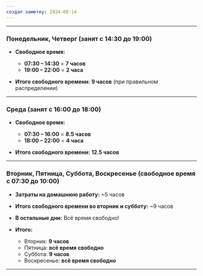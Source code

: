 ```yaml
---
создал заметку: 2024-08-14
---
```


---

### **Понедельник, Четверг (занят с 14:30 до 19:00)**

- **Свободное время:**
  - **07:30 – 14:30** = **7 часов**
  - **19:00 – 22:00** = **2 часа**

- **Итого свободного времени:** **9 часов** (при правильном распределении)

---

### **Среда (занят с 16:00 до 18:00)**

- **Свободное время:**
  - **07:30 – 16:00** = **8.5 часов**
  - **18:00 – 22:00** = **4 часа**

- **Итого свободного времени:** **12.5 часов**

---

### **Вторник, Пятница, Суббота, Воскресенье (свободное время с 07:30 до 10:00)**

- **Затраты на домашнюю работу:** ~5 часов

- **Итого свободного времени во вторник и субботу:** ~9 часов

- **В остальные дни:** Всё время свободно!

- **Итого:**
  - Вторник: **9 часов**
  - Пятница: **всё время свободно**
  - Суббота: **9 часов**
  - Воскресенье: **всё время свободно**

--- 
